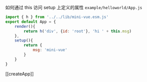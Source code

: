 如何通过 this 访问 setup 上定义的属性
`example/helloworld/App.js`
```js
import { h } from '../../lib/mini-vue.esm.js'
export default App = {
	render(){
		return h('div', {id: 'root'}, 'hi ' + this.msg)
	},
	setup(){
		return {
			msg: 'mini-vue'
		}
	}
}
```

[[createApp]]